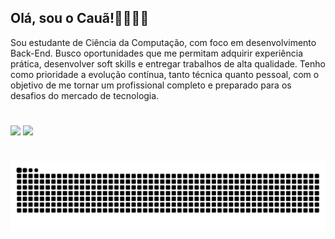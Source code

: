## Olá, sou o Cauã!✌🏻👍🏼
Sou estudante de Ciência da Computação, com foco em desenvolvimento Back-End. Busco oportunidades que me permitam adquirir experiência prática, desenvolver soft skills e entregar trabalhos de alta qualidade. Tenho como prioridade a evolução contínua, tanto técnica quanto pessoal, com o objetivo de me tornar um profissional completo e preparado para os desafios do mercado de tecnologia.

#

<div>
<img height ="180cm" src="https://github-readme-stats.vercel.app/api?username=Cauazinkj&show_icons=true&theme=dark"/>
<img height ="180cm" src="https://github-readme-stats.vercel.app/api/top-langs/?username=Cauazinkj&hide=html&theme=dark"/>
</div>

#

![Snake animation](https://raw.githubusercontent.com/Cauazinkj/Cauazinkj/output/github-contribution-grid-snake.svg)

